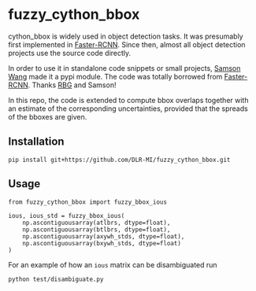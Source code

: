 # fuzzy_cython_bbox

cython_bbox is widely used in object detection tasks. It was presumably first implemented in [Faster-RCNN](https://github.com/rbgirshick/py-faster-rcnn). Since then, almost all object detection projects use the source code directly.

In order to use it in standalone code snippets or small projects, [Samson Wang](https://github.com/samson-wang/cython_bbox/tree/master) made it a pypi module. The code was totally borrowed from [Faster-RCNN](https://github.com/rbgirshick/py-faster-rcnn). Thanks [RBG](http://www.rossgirshick.info/) and Samson!

In this repo, the code is extended to compute bbox overlaps together with an estimate of the corresponding uncertainties, provided that the spreads of the bboxes are given.

## Installation

```
pip install git+https://github.com/DLR-MI/fuzzy_cython_bbox.git
```

## Usage


```
from fuzzy_cython_bbox import fuzzy_bbox_ious

ious, ious_std = fuzzy_bbox_ious(
    np.ascontiguousarray(atlbrs, dtype=float),
    np.ascontiguousarray(btlbrs, dtype=float),
    np.ascontiguousarray(axywh_stds, dtype=float),
    np.ascontiguousarray(bxywh_stds, dtype=float)
)

```

For an example of how an `ious` matrix can be disambiguated run

```
python test/disambiguate.py
```
